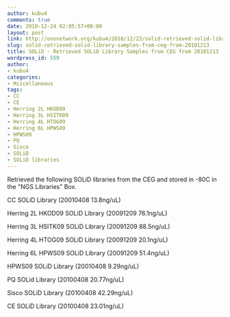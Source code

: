 ```yaml
---
author: kubu4
comments: true
date: 2010-12-24 02:05:57+00:00
layout: post
link: http://onsnetwork.org/kubu4/2010/12/23/solid-retrieved-solid-library-samples-from-ceg-from-20101213/
slug: solid-retrieved-solid-library-samples-from-ceg-from-20101213
title: SOLiD - Retrieved SOLiD Library Samples from CEG from 20101213
wordpress_id: 559
author:
- kubu4
categories:
- Miscellaneous
tags:
- CC
- CE
- Herring 2L HKOD09
- Herring 3L HSITK09
- Herring 4L HTOG09
- Herring 6L HPWS09
- HPWS09
- PQ
- Sisco
- SOLiD
- SOLiD libraries
---
```


Retrieved the following SOLiD libraries from the CEG and stored in -80C in the "NGS Libraries" Box.

CC SOLiD Library (20010408 13.8ng/uL)

Herring 2L HKOD09 SOLiD Library (20091209 76.1ng/uL)

Herring 3L HSITK09 SOLiD Library (20091209 88.5ng/uL)

Herring 4L HTOG09 SOLiD Library (20091209 20.1ng/uL)

Herring 6L HPWS09 SOLiD Library (20091209 51.4ng/uL)

HPWS09 SOLiD Library (20010408 9.29ng/uL)

PQ SOLid Library (20100408 20.77ng/uL)

Sisco SOLiD Library (20100408 42.29ng/uL)

CE SOLiD Library (20100408 23.01ng/uL)
